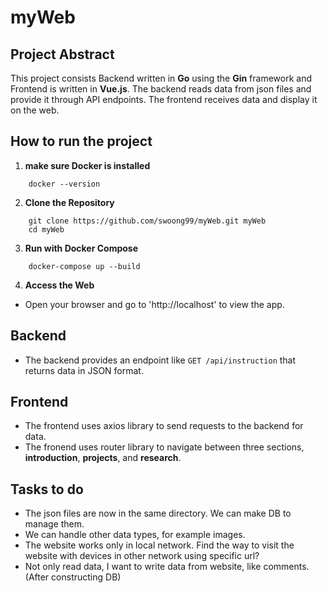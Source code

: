 # myWeb

## Project Abstract
This project consists Backend written in **Go** using the **Gin** framework and Frontend is written in **Vue.js**. The backend reads data from json files and provide it through API endpoints. The frontend receives data and display it on the web.

## How to run the project
1. **make sure Docker is installed**
```
    docker --version
```

2. **Clone the Repository**
```
    git clone https://github.com/swoong99/myWeb.git myWeb
    cd myWeb
```
3. **Run with Docker Compose**
```
    docker-compose up --build
```
4. **Access the Web**
- Open your browser and go to 'http://localhost' to view the app.

## Backend
- The backend provides an endpoint like `GET /api/instruction` that returns data in JSON format.

## Frontend
- The frontend uses axios library to send requests to the backend for data.
- The fronend uses router library to navigate between three sections, **introduction**, **projects**, and **research**.

## Tasks to do
- The json files are now in the same directory. We can make DB to manage them.
- We can handle other data types, for example images.
- The website works only in local network. Find the way to visit the website with devices in other network using specific url?
- Not only read data, I want to write data from website, like comments. (After constructing DB)
